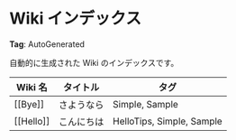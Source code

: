 # Wiki インデックス

**Tag**: AutoGenerated

自動的に生成された Wiki のインデックスです。

| Wiki 名   | タイトル      | タグ      |
| --------- | ----------- | -------- |
| [[Bye]] | さようなら | Simple, Sample |
| [[Hello]] | こんにちは | HelloTips, Simple, Sample |

